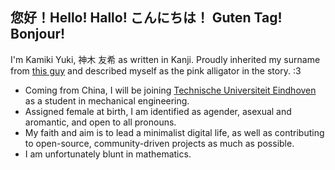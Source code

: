 ## 您好！Hello! Hallo! こんにちは！ Guten Tag! Bonjour!

I'm Kamiki Yuki, 神木 友希 as written in Kanji. Proudly inherited my surname from [this guy](https://megamitensei.fandom.com/wiki/Akinari_Kamiki) and described myself as the pink alligator in the story. :3 
- Coming from China, I will be joining [Technische Universiteit Eindhoven](https://tue.nl) as a student in mechanical engineering.
- Assigned female at birth, I am identified as agender, asexual and aromantic, and open to all pronouns.
- My faith and aim is to lead a minimalist digital life, as well as contributing to open-source, community-driven projects as much as possible.
- I am unfortunately blunt in mathematics.

